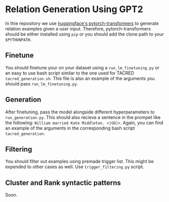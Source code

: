 # Relation Generation Using GPT2

In thie repository we use [huggingface's pytorch-transformers](https://github.com/huggingface/pytorch-transformers/) to generate relation examples given a user input. Therefore, pytorch-transformers should be either installed using `pip` or you should add the clone path to your `$PYTHONPATH`.

## Finetune

You should finetune your on your dataset using a `run_lm_finetuning.py` or an easy to use bash script similar to the one used for TACRED `tacred_generation.sh`. This file is also an example of the arguments you should pass `run_lm_finetuning.py`.

## Generation

After finetuning, pass the model alongside different hyperparameters to `run_generation.py`. This should also recieve a sentence in the prompet like the following: `William married Kate Middleton. <|GO|>`. Again, you can find an example of the arguments in the corresponding bash script `tacred_generation`.

## Filtering

You should filter out examples using premade trigger list. This might be expended to other cases as well. Use `trigger_filtering.py` script.

## Cluster and Rank syntactic patterns

Soon.